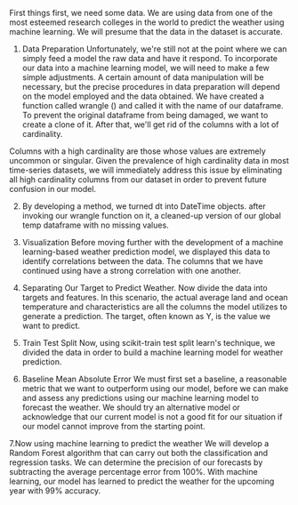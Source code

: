 First things first, we need some data. We are using data from one of the most esteemed research colleges in the world to predict the weather using machine learning. 
We will presume that the data in the dataset is accurate.
 
1. Data Preparation
Unfortunately, we're still not at the point where we can simply feed a model the raw data and have it respond. To incorporate our data into a machine learning model,
we will need to make a few simple adjustments. A certain amount of data manipulation will be necessary, but the precise procedures in data preparation will depend 
on the model employed and the data obtained. We have created a function called wrangle () and called it with the name of our dataframe. To prevent the original 
dataframe from being damaged, we want to create a clone of it. After that, we'll get rid of the columns with a lot of cardinality.

Columns with a high cardinality are those whose values are extremely uncommon or singular. Given the prevalence of high cardinality data in most time-series datasets,
we will immediately address this issue by eliminating all high cardinality columns from our dataset in order to prevent future confusion in our model.

2. By developing a method, we turned dt into DateTime objects. after invoking our wrangle function on it, a cleaned-up version of our global 
temp dataframe with no missing values.

3. Visualization
Before moving further with the development of a machine learning-based weather prediction model, we displayed this data to identify correlations between the data.
The columns that we have continued using have a strong correlation with one another.

4. Separating Our Target to Predict Weather. 
Now divide the data into targets and features. In this scenario, the actual average land and ocean temperature and characteristics are all the columns the model 
utilizes to generate a prediction. The target, often known as Y, is the value we want to predict.

5. Train Test Split
Now, using scikit-train test split learn's technique, we divided the data in order to build a machine learning model for weather prediction.

6. Baseline Mean Absolute Error
We must first set a baseline, a reasonable metric that we want to outperform using our model, before we can make and assess any predictions using our machine learning
model to forecast the weather. We should try an alternative model or acknowledge that our current model is not a good fit for our situation if our model cannot 
improve from the starting point.

7.Now using machine learning to predict the weather We will develop a Random Forest algorithm that can carry out both the classification and regression tasks. 
We can determine the precision of our forecasts by subtracting the average percentage error from 100%. With machine learning, our model has learned to predict 
the weather for the upcoming year with 99% accuracy.
